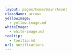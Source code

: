 ```yaml
---
layout: pages/home/main/Asset
className: arrows
yellowImage:
  - yellow-image.md
whiteImage:
  - white-image.md
tooltip:
  - tooltip.md
url: notifications
---
```

